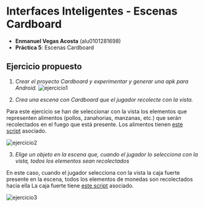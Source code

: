 # Interfaces Inteligentes - Escenas Cardboard

- **Enmanuel Vegas Acosta** (alu0101281698)
- **Práctica 5**: Escenas Cardboard

## **Ejercicio propuesto**

1. _Crear el proyecto Cardboard y experimentar y generar una apk para Android._
![ejercicio1](./images/ej1.gif)

2. _Crea una escena con Cardboard que el jugador recolecte con la vista._

Para este ejercicio se han de seleccionar con la vista los elementos que representen alimentos (pollos, zanahorias, manzanas, etc.) que serán recolectados en el fuego que está presente.
Los alimentos tienen [este script](/scripts/ObjectControllerFood.cs) asociado.

![ejercicio2](./images/ej2.gif)

3. _Elige un objeto en la escena que, cuando el jugador lo selecciona con la vista, todos los elementos sean recolectados_

En este caso, cuando el jugador selecciona con la vista la caja fuerte presente en la escena, todos los elementos de monedas son recolectados hacia ella
La caja fuerte tiene [este script](/scripts/ObjectControllerSafe.cs) asociado.

![ejercicio3](./images/ej3.gif)
